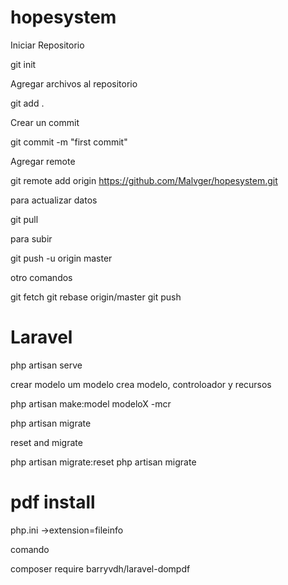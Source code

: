 # hopesystem

Iniciar Repositorio 

git init

Agregar archivos al repositorio 

git add .

Crear un commit 

git commit -m "first commit"

Agregar remote 

git remote add origin https://github.com/Malvger/hopesystem.git

para actualizar datos

git pull

para subir 

git push -u origin master

otro comandos 

git fetch
git rebase origin/master
git push

# Laravel


php artisan serve

crear modelo um modelo
crea modelo, controloador y recursos

php artisan make:model modeloX -mcr

php artisan migrate

reset and migrate 

php artisan migrate:reset
php artisan migrate 

# pdf install

php.ini 
    ->extension=fileinfo

comando

composer require barryvdh/laravel-dompdf

